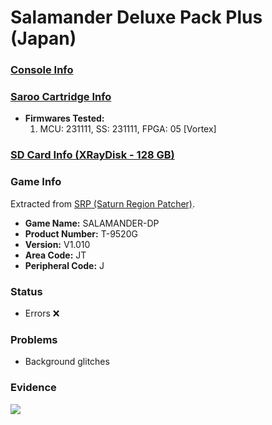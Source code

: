 # Salamander Deluxe Pack Plus (Japan)

### [Console Info](../../../../../Info/Consoles/VA13/README.md)

### [Saroo Cartridge Info](../../../../../Info/Cartridges/RetroGameParadiseStore/1.32F/README.md)

- <b>Firmwares Tested:</b>
  1. MCU: 231111, SS: 231111, FPGA: 05 [Vortex]

### [SD Card Info (XRayDisk - 128 GB)](../../../../../Info/SdCards/XRayDisk/128GB/fat32/README.md)

### Game Info

Extracted from [SRP (Saturn Region Patcher)](https://segaxtreme.net/resources/saturn-region-patcher.81/download).

- <b>Game Name:</b> SALAMANDER-DP
- <b>Product Number:</b> T-9520G
- <b>Version:</b> V1.010
- <b>Area Code:</b> JT
- <b>Peripheral Code:</b> J

### Status

- Errors :x:

### Problems

- Background glitches

### Evidence

[![](https://img.youtube.com/vi/rxZBjpZCnbI/0.jpg)](https://www.youtube.com/watch?v=rxZBjpZCnbI)
